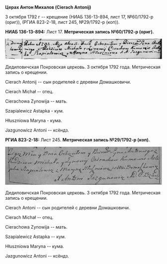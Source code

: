 **Церах Антон Михалов (Cierach Antonij)**

3 октября 1792 г -- крещение (НИАБ 136-13-894, лист 17, №60/1792-р
(ориг)), (РГИА 823-2-18, лист 245, №29/1792-р (коп)).

**НИАБ 136-13-894:** Лист 17. **Метрическая запись №60/1792-р (ориг).**

![](./media/71a9d309ea20a969d827df9d47d9b94ef17685cd.png)

Дедиловичская Покровская церковь. 3 октября 1792 года. Метрическая
запись о крещении.

Cierach Antonij -- сын родителей с деревни Домашковичи.

Cierach Michał -- отец.

Cierachowa Zynowija -- мать.

Szapialewicz Astapka - кум.

Hłuszniowa Maryna - кума.

Jazgunowicz Antoni -- ксёндз.

**РГИА 823-2-18:** Лист 245. **Метрическая запись №29/1792-р (коп).**

![](./media/6868b9869c8ab2f6847288676431d5cd58d2f506.png)

Дедиловичская Покровская церковь. 3 октября 1792 года. Метрическая
запись о крещении.

Cierach Antoni -- сын родителей с деревни Домашковичи.

Cierach Michał -- отец.

Cierachowa Zynowija -- мать.

Szapialewicz Astapka -- кум.

Hłuszniowa Maryna -- кума.

Jazgunowicz Antoni -- ксёндз.
